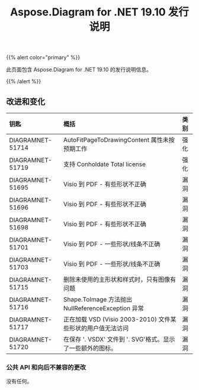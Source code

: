 ﻿---
title: Aspose.Diagram for .NET 19.10 发行说明
type: docs
weight: 30
url: /zh/net/aspose-diagram-for-net-19-10-release-notes/
---
{{% alert color="primary" %}} 

此页面包含 Aspose.Diagram for .NET 19.10 的发行说明信息。

{{% /alert %}} 
## **改进和变化**

|**钥匙**|**概括**|**类别**|
|:- |:- |:- |
|DIAGRAMNET-51714|AutoFitPageToDrawingContent 属性未按预期工作|强化|
|DIAGRAMNET-51719|支持 Conholdate Total license|强化|
|DIAGRAMNET-51695|Visio 到 PDF - 有些形状不正确|漏洞|
|DIAGRAMNET-51696|Visio 到 PDF - 有些形状不正确|漏洞|
|DIAGRAMNET-51698|Visio 到 PDF - 有些形状不正确|漏洞|
|DIAGRAMNET-51701|Visio 到 PDF - 一些形状/线条不正确|漏洞|
|DIAGRAMNET-51703|Visio 到 PDF - 一些形状/线条不正确|漏洞|
|DIAGRAMNET-51715|删除未使用的主形状和样式时，只有图像有问题|漏洞|
|DIAGRAMNET-51716|Shape.ToImage 方法抛出 NullReferenceException 异常|漏洞|
|DIAGRAMNET-51717|正在加载 VSD (Visio 2003-2010) 文件某些形状的用户值无法访问|漏洞|
|DIAGRAMNET-51720|在保存 '. VSDX' 文件到 '. SVG'格式。显示了一些额外的图标。|漏洞|
### **公共 API 和向后不兼容的更改**
没有任何。
